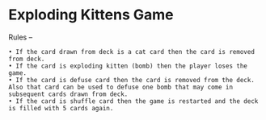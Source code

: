 # Exploding Kittens Game

Rules – 

    • If the card drawn from deck is a cat card then the card is removed from deck. 
    • If the card is exploding kitten (bomb) then the player loses the game.
    • If the card is defuse card then the card is removed from the deck. Also that card can be used to defuse one bomb that may come in subsequent cards drawn from deck. 
    • If the card is shuffle card then the game is restarted and the deck is filled with 5 cards again. 
